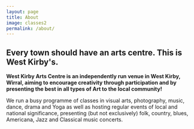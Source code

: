 ```yaml
---
layout: page
title: About
image: classes2
permalink: /about/
---
```


## Every town should have an arts centre. This is West Kirby's.

**West Kirby Arts Centre is an independently run venue in West Kirby, Wirral, aiming to encourage creativity through participation and by presenting the best in all types of Art to the local community!**

We run a busy programme of classes in visual arts, photography, music, dance, drama and Yoga as well as hosting regular events of local and national significance, presenting (but not exclusively) folk, country, blues, Americana, Jazz and Classical music concerts.
